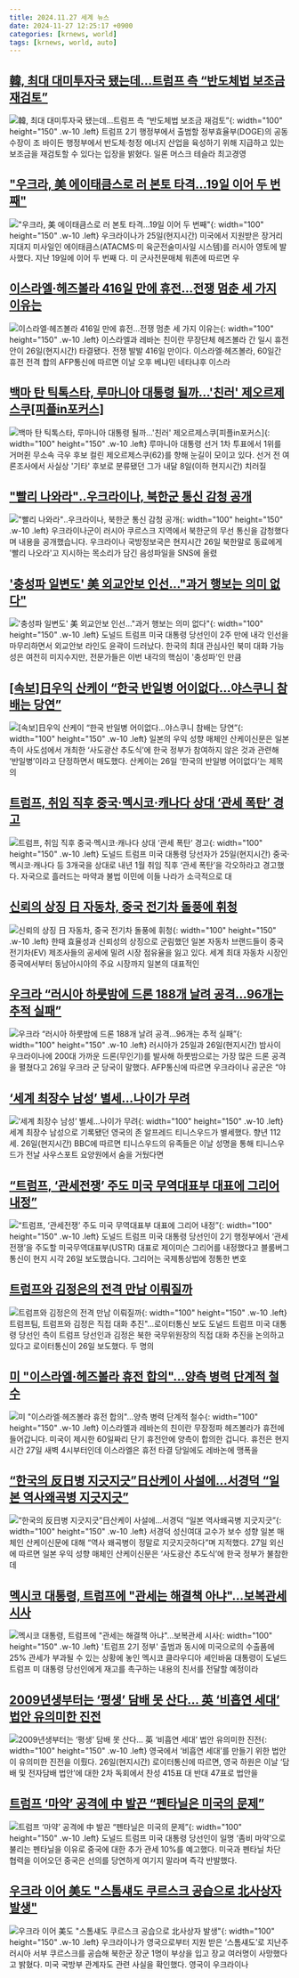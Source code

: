 ```yaml
---
title: 2024.11.27 세계 뉴스
date: 2024-11-27 12:25:17 +0900
categories: [krnews, world]
tags: [krnews, world, auto]
---
```

## [韓, 최대 대미투자국 됐는데…트럼프 측 “반도체법 보조금 재검토”](https://n.news.naver.com/mnews/article/277/0005506719)

![韓, 최대 대미투자국 됐는데…트럼프 측 “반도체법 보조금 재검토”](https://mimgnews.pstatic.net/image/origin/277/2024/11/27/5506719.jpg?type=nf220_150){: width="100" height="150" .w-10 .left}
트럼프 2기 행정부에서 출범할 정부효율부(DOGE)의 공동 수장이 조 바이든 행정부에서 반도체·청정 에너지 산업을 육성하기 위해 지급하고 있는 보조금을 재검토할 수 있다는 입장을 밝혔다. 일론 머스크 테슬라 최고경영

## ["우크라, 美 에이태큼스로 러 본토 타격…19일 이어 두 번째"](https://n.news.naver.com/mnews/article/119/0002897021)

!["우크라, 美 에이태큼스로 러 본토 타격…19일 이어 두 번째"](https://mimgnews.pstatic.net/image/origin/119/2024/11/26/2897021.jpg?type=nf220_150){: width="100" height="150" .w-10 .left}
우크라이나가 25일(현지시간) 미국에서 지원받은 장거리 지대지 미사일인 에이태큼스(ATACMS·미 육군전술미사일 시스템)를 러시아 영토에 발사했다. 지난 19일에 이어 두 번째 다. 미 군사전문매체 워존에 따르면 우

## [이스라엘·헤즈볼라 416일 만에 휴전…전쟁 멈춘 세 가지 이유는](https://n.news.naver.com/mnews/article/025/0003403457)

![이스라엘·헤즈볼라 416일 만에 휴전…전쟁 멈춘 세 가지 이유는](https://mimgnews.pstatic.net/image/origin/025/2024/11/27/3403457.jpg?type=nf220_150){: width="100" height="150" .w-10 .left}
이스라엘과 레바논 친이란 무장단체 헤즈볼라 간 일시 휴전안이 26일(현지시간) 타결됐다. 전쟁 발발 416일 만이다. 이스라엘·헤즈볼라, 60일간 휴전 전격 합의 AFP통신에 따르면 이날 오후 베냐민 네타냐후 이스라

## [백마 탄 틱톡스타, 루마니아 대통령 될까…'친러' 제오르제스쿠[피플in포커스]](https://n.news.naver.com/mnews/article/421/0007929488)

![백마 탄 틱톡스타, 루마니아 대통령 될까…'친러' 제오르제스쿠[피플in포커스]](https://mimgnews.pstatic.net/image/origin/421/2024/11/26/7929488.jpg?type=nf220_150){: width="100" height="150" .w-10 .left}
루마니아 대통령 선거 1차 투표에서 1위를 거머쥔 무소속 극우 후보 컬린 제오르제스쿠(62)를 향해 눈길이 모이고 있다. 선거 전 여론조사에서 사실상 '기타' 후보로 분류됐던 그가 내달 8일(이하 현지시간) 치러질

## ["빨리 나와라"‥우크라이나, 북한군 통신 감청 공개](https://n.news.naver.com/mnews/article/214/0001389012)

!["빨리 나와라"‥우크라이나, 북한군 통신 감청 공개](https://mimgnews.pstatic.net/image/origin/214/2024/11/26/1389012.jpg?type=nf220_150){: width="100" height="150" .w-10 .left}
우크라이나군이 러시아 쿠르스크 지역에서 북한군의 무선 통신을 감청했다며 내용을 공개했습니다. 우크라이나 국방정보국은 현지시간 26일 북한말로 동료에게 '빨리 나오라'고 지시하는 목소리가 담긴 음성파일을 SNS에 올렸

## ['충성파 일변도' 美 외교안보 인선…"과거 행보는 의미 없다"](https://n.news.naver.com/mnews/article/421/0007929769)

!['충성파 일변도' 美 외교안보 인선…"과거 행보는 의미 없다"](https://mimgnews.pstatic.net/image/origin/421/2024/11/27/7929769.jpg?type=nf220_150){: width="100" height="150" .w-10 .left}
도널드 트럼프 미국 대통령 당선인이 2주 만에 내각 인선을 마무리하면서 외교안보 라인도 윤곽이 드러났다. 한국의 최대 관심사인 북미 대화 가능성은 여전히 미지수지만, 전문가들은 이번 내각의 핵심이 '충성파'인 만큼

## [[속보]日우익 산케이 “한국 반일병 어이없다…야스쿠니 참배는 당연”](https://n.news.naver.com/mnews/article/021/0002674153)

![[속보]日우익 산케이 “한국 반일병 어이없다…야스쿠니 참배는 당연”](https://mimgnews.pstatic.net/image/origin/021/2024/11/26/2674153.jpg?type=nf220_150){: width="100" height="150" .w-10 .left}
일본의 우익 성향 매체인 산케이신문은 일본 측이 사도섬에서 개최한 ‘사도광산 추도식’에 한국 정부가 참여하지 않은 것과 관련해 ‘반일병’이라고 단정하면서 매도했다. 산케이는 26일 ‘한국의 반일병 어이없다’는 제목의

## [트럼프, 취임 직후 중국·멕시코·캐나다 상대 ‘관세 폭탄’ 경고](https://n.news.naver.com/mnews/article/469/0000835225)

![트럼프, 취임 직후 중국·멕시코·캐나다 상대 ‘관세 폭탄’ 경고](https://mimgnews.pstatic.net/image/origin/469/2024/11/26/835225.jpg?type=nf220_150){: width="100" height="150" .w-10 .left}
도널드 트럼프 미국 대통령 당선자가 25일(현지시간) 중국·멕시코·캐나다 등 3개국을 상대로 내년 1월 취임 직후 ‘관세 폭탄’을 각오하라고 경고했다. 자국으로 흘러드는 마약과 불법 이민에 이들 나라가 소극적으로 대

## [신뢰의 상징 日 자동차, 중국 전기차 돌풍에 휘청](https://n.news.naver.com/mnews/article/366/0001035288)

![신뢰의 상징 日 자동차, 중국 전기차 돌풍에 휘청](https://mimgnews.pstatic.net/image/origin/366/2024/11/27/1035288.jpg?type=nf220_150){: width="100" height="150" .w-10 .left}
한때 효율성과 신뢰성의 상징으로 군림했던 일본 자동차 브랜드들이 중국 전기차(EV) 제조사들의 공세에 밀려 시장 점유율을 잃고 있다. 세계 최대 자동차 시장인 중국에서부터 동남아시아의 주요 시장까지 일본의 대표적인

## [우크라 “러시아 하룻밤에 드론 188개 날려 공격…96개는 추적 실패”](https://n.news.naver.com/mnews/article/025/0003403324)

![우크라 “러시아 하룻밤에 드론 188개 날려 공격…96개는 추적 실패”](https://mimgnews.pstatic.net/image/origin/025/2024/11/26/3403324.jpg?type=nf220_150){: width="100" height="150" .w-10 .left}
러시아가 25일과 26일(현지시간) 밤사이 우크라이나에 200대 가까운 드론(무인기)를 발사해 하룻밤으로는 가장 많은 드론 공격을 펼쳤다고 26일 우크라 군 당국이 말했다. AFP통신에 따르면 우크라이나 공군은 “야

## [‘세계 최장수 남성’ 별세…나이가 무려](https://n.news.naver.com/mnews/article/021/0002674410)

![‘세계 최장수 남성’ 별세…나이가 무려](https://mimgnews.pstatic.net/image/origin/021/2024/11/27/2674410.jpg?type=nf220_150){: width="100" height="150" .w-10 .left}
세계 최장수 남성으로 기록됐던 영국의 존 알프레드 티니스우드가 별세했다. 향년 112세. 26일(현지시간) BBC에 따르면 티니스우드의 유족들은 이날 성명을 통해 티니스우드가 전날 사우스포트 요양원에서 숨을 거뒀다면

## [“트럼프, ‘관세전쟁’ 주도 미국 무역대표부 대표에 그리어 내정”](https://n.news.naver.com/mnews/article/056/0011846010)

![“트럼프, ‘관세전쟁’ 주도 미국 무역대표부 대표에 그리어 내정”](https://mimgnews.pstatic.net/image/origin/056/2024/11/27/11846010.jpg?type=nf220_150){: width="100" height="150" .w-10 .left}
도널드 트럼프 미국 대통령 당선인이 2기 행정부에서 ‘관세전쟁’을 주도할 미국무역대표부(USTR) 대표로 제이미슨 그리어를 내정했다고 블룸버그 통신이 현지 시각 26일 보도했습니다. 그리어는 국제통상법에 정통한 변호

## [트럼프와 김정은의 전격 만남 이뤄질까](https://n.news.naver.com/mnews/article/586/0000091656)

![트럼프와 김정은의 전격 만남 이뤄질까](https://mimgnews.pstatic.net/image/origin/586/2024/11/27/91656.jpg?type=nf220_150){: width="100" height="150" .w-10 .left}
트럼프팀, 트럼프와 김정은 직접 대화 추진"…로이터통신 보도 도널드 트럼프 미국 대통령 당선인 측이 트럼프 당선인과 김정은 북한 국무위원장의 직접 대화 추진을 논의하고 있다고 로이터통신이 26일 보도했다. 두 명의

## [미 "이스라엘·헤즈볼라 휴전 합의"…양측 병력 단계적 철수](https://n.news.naver.com/mnews/article/437/0000419863)

![미 "이스라엘·헤즈볼라 휴전 합의"…양측 병력 단계적 철수](https://mimgnews.pstatic.net/image/origin/437/2024/11/27/419863.jpg?type=nf220_150){: width="100" height="150" .w-10 .left}
이스라엘과 레바논의 친이란 무장정파 헤즈볼라가 휴전에 들어갑니다. 미국이 제시한 60일짜리 단기 휴전안에 양측이 합의한 겁니다. 휴전은 현지시간 27일 새벽 4시부터인데 이스라엘은 휴전 타결 당일에도 레바논에 맹폭을

## [“한국의 反日병 지긋지긋”日산케이 사설에...서경덕 “일본 역사왜곡병 지긋지긋”](https://n.news.naver.com/mnews/article/009/0005403491)

![“한국의 反日병 지긋지긋”日산케이 사설에...서경덕 “일본 역사왜곡병 지긋지긋”](https://mimgnews.pstatic.net/image/origin/009/2024/11/27/5403491.jpg?type=nf220_150){: width="100" height="150" .w-10 .left}
서경덕 성신여대 교수가 보수 성향 일본 매체인 산케이신문에 대해 “역사 왜곡병이 정말로 지긋지긋하다”며 지적했다. 27일 외신에 따르면 일본 우익 성향 매체인 산케이신문은 ‘사도광산 추도식’에 한국 정부가 불참한 데

## [멕시코 대통령, 트럼프에 "관세는 해결책 아냐"…보복관세 시사](https://n.news.naver.com/mnews/article/057/0001856173)

![멕시코 대통령, 트럼프에 "관세는 해결책 아냐"…보복관세 시사](https://mimgnews.pstatic.net/image/origin/057/2024/11/27/1856173.jpg?type=nf220_150){: width="100" height="150" .w-10 .left}
'트럼프 2기 정부' 출범과 동시에 미국으로의 수출품에 25% 관세가 부과될 수 있는 상황에 놓인 멕시코 클라우디아 셰인바움 대통령이 도널드 트럼프 미 대통령 당선인에게 재고를 촉구하는 내용의 친서를 전달할 예정이라

## [2009년생부터는 ‘평생’ 담배 못 산다… 英 ‘비흡연 세대’ 법안 유의미한 진전](https://n.news.naver.com/mnews/article/081/0003498680)

![2009년생부터는 ‘평생’ 담배 못 산다… 英 ‘비흡연 세대’ 법안 유의미한 진전](https://mimgnews.pstatic.net/image/origin/081/2024/11/27/3498680.jpg?type=nf220_150){: width="100" height="150" .w-10 .left}
영국에서 ‘비흡연 세대’를 만들기 위한 법안이 유의미한 진전을 이뤘다. 26일(현지시간) 로이터통신에 따르면, 영국 하원은 이날 ‘담배 및 전자담배 법안’에 대한 2차 독회에서 찬성 415표 대 반대 47표로 법안을

## [트럼프 ‘마약’ 공격에 中 발끈 “펜타닐은 미국의 문제”](https://n.news.naver.com/mnews/article/018/0005894064)

![트럼프 ‘마약’ 공격에 中 발끈 “펜타닐은 미국의 문제”](https://mimgnews.pstatic.net/image/origin/018/2024/11/27/5894064.jpg?type=nf220_150){: width="100" height="150" .w-10 .left}
도널드 트럼프 미국 대통령 당선인이 일명 ‘좀비 마약’으로 불리는 펜타닐을 이유로 중국에 대한 추가 관세 10%를 예고했다. 미국과 펜타닐 차단 협력을 이어오던 중국은 선의를 당연하게 여기지 말라며 즉각 반발했다.

## [우크라 이어 美도 "스톰섀도 쿠르스크 공습으로 北사상자 발생"](https://n.news.naver.com/mnews/article/018/0005893903)

![우크라 이어 美도 "스톰섀도 쿠르스크 공습으로 北사상자 발생"](https://mimgnews.pstatic.net/image/origin/018/2024/11/27/5893903.jpg?type=nf220_150){: width="100" height="150" .w-10 .left}
우크라이나가 영국으로부터 지원 받은 ‘스톰섀도’로 지난주 러시아 서부 쿠르스크를 공습해 북한군 장군 1명이 부상을 입고 장교 여러명이 사망했다고 밝혔다. 미국 국방부 관계자도 관련 사실을 확인했다. 영국이 우크라이나

